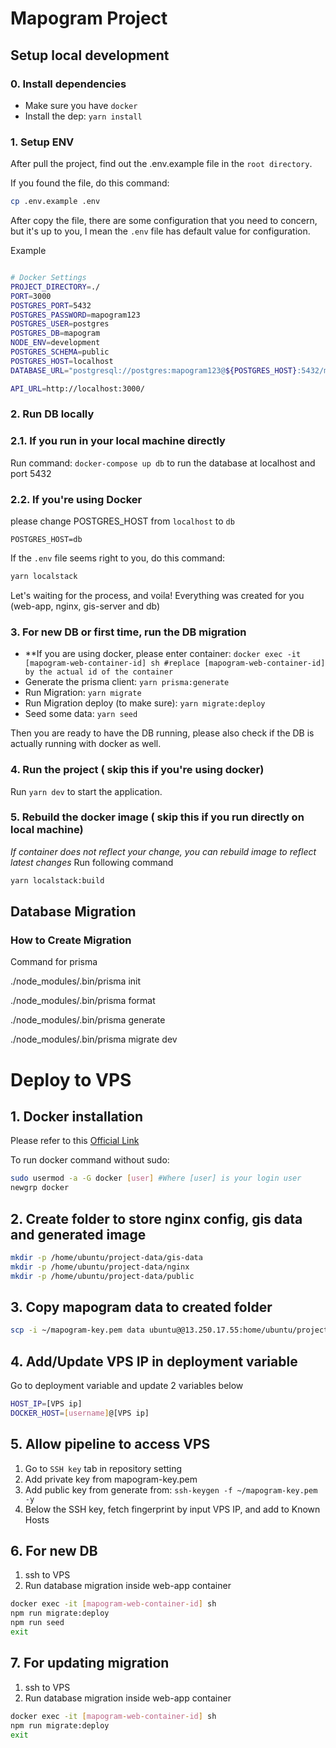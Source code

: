 # Mapogram Project

## Setup local development

### 0. Install dependencies

- Make sure you have `docker`
- Install the dep: `yarn install`

### 1. Setup ENV

After pull the project, find out the .env.example file in the `root directory`.

If you found the file, do this command:

```bash
cp .env.example .env
```

After copy the file, there are some configuration that you need to concern, but it's up to you, I mean the `.env` file has default value for configuration. 

Example

```bash

# Docker Settings
PROJECT_DIRECTORY=./
PORT=3000
POSTGRES_PORT=5432
POSTGRES_PASSWORD=mapogram123
POSTGRES_USER=postgres
POSTGRES_DB=mapogram
NODE_ENV=development
POSTGRES_SCHEMA=public
POSTGRES_HOST=localhost
DATABASE_URL="postgresql://postgres:mapogram123@${POSTGRES_HOST}:5432/mapogram?schema=public"

API_URL=http://localhost:3000/

```

### 2. Run DB locally
### 2.1. If you run in your local machine directly

Run command: `docker-compose up db` to run the database at localhost and port 5432
### 2.2. If you're using Docker
please change POSTGRES_HOST from `localhost` to `db` 
```
POSTGRES_HOST=db
```

If the `.env` file seems right to you, do this command:

```bash
yarn localstack 
```

Let's waiting for the process, and voila! Everything was created for you (web-app, nginx, gis-server and db)


### 3. For new DB or first time, run the DB migration
- **If you are using docker, please enter container: `docker exec -it [mapogram-web-container-id] sh #replace [mapogram-web-container-id] by the actual id of the container`
- Generate the prisma client: `yarn prisma:generate`
- Run Migration: `yarn migrate`
- Run Migration deploy (to make sure): `yarn migrate:deploy`
- Seed some data: `yarn seed`

Then you are ready to have the DB running, please also check if the DB is actually running with docker as well.

### 4. Run the project ( skip this if you're using docker)

Run `yarn dev` to start the application.

### 5. Rebuild the docker image ( skip this if you run directly on local machine)

*If container does not reflect your change, you can rebuild image to reflect latest changes*
Run following command
```bash
yarn localstack:build
```
## Database Migration

### How to Create Migration


Command for prisma

 ./node_modules/.bin/prisma init  

 ./node_modules/.bin/prisma format   

./node_modules/.bin/prisma generate   

./node_modules/.bin/prisma migrate dev  


# Deploy to VPS

## 1. Docker installation
Please refer to this [Official Link](https://docs.docker.com/engine/install/ubuntu/)

To run docker command without sudo:
```bash
sudo usermod -a -G docker [user] #Where [user] is your login user
newgrp docker
```

## 2. Create folder to store nginx config, gis data and generated image
```bash
mkdir -p /home/ubuntu/project-data/gis-data
mkdir -p /home/ubuntu/project-data/nginx
mkdir -p /home/ubuntu/project-data/public
```

## 3. Copy mapogram data to created folder
```bash
scp -i ~/mapogram-key.pem data ubuntu@@13.250.17.55:home/ubuntu/project-data/gis-data
```

## 4. Add/Update VPS IP in deployment variable
Go to deployment variable and update 2 variables below
```bash
HOST_IP=[VPS ip]
DOCKER_HOST=[username]@[VPS ip]
```

## 5. Allow pipeline to access VPS
1. Go to `SSH key` tab in repository setting
1. Add private key from mapogram-key.pem
1. Add public key from generate from: `ssh-keygen -f ~/mapogram-key.pem -y`
1. Below the SSH key, fetch fingerprint by input VPS IP, and add to Known Hosts

## 6. For new DB
1. ssh to VPS
1. Run database migration inside web-app container
```bash
docker exec -it [mapogram-web-container-id] sh
npm run migrate:deploy
npm run seed
exit
```

## 7. For updating migration
1. ssh to VPS
1. Run database migration inside web-app container
```bash
docker exec -it [mapogram-web-container-id] sh
npm run migrate:deploy
exit
```